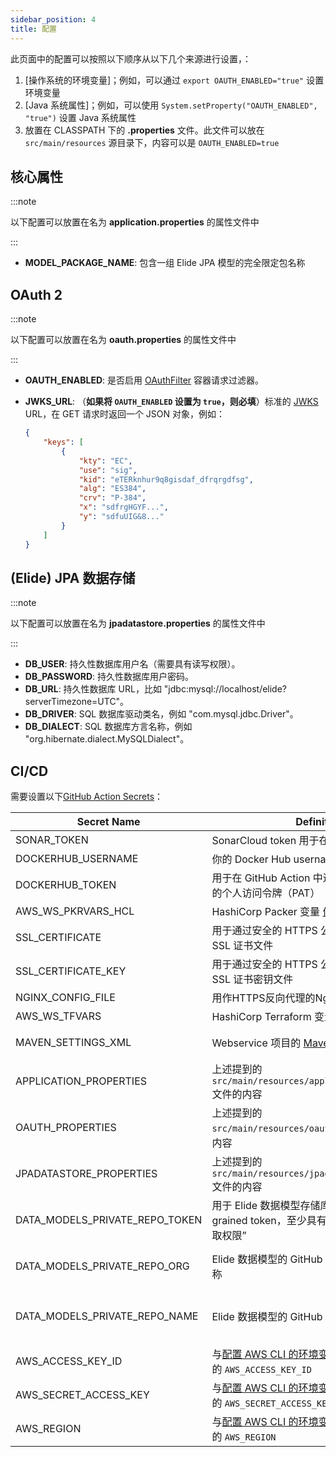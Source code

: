 ```yaml
---
sidebar_position: 4
title: 配置
---
```


[//]: # (Copyright Paion Data)

[//]: # (Licensed under the Apache License, Version 2.0 &#40;the "License"&#41;;)
[//]: # (you may not use this file except in compliance with the License.)
[//]: # (You may obtain a copy of the License at)

[//]: # (    http://www.apache.org/licenses/LICENSE-2.0)

[//]: # (Unless required by applicable law or agreed to in writing, software)
[//]: # (distributed under the License is distributed on an "AS IS" BASIS,)
[//]: # (WITHOUT WARRANTIES OR CONDITIONS OF ANY KIND, either express or implied.)
[//]: # (See the License for the specific language governing permissions and)
[//]: # (limitations under the License.)

此页面中的配置可以按照以下顺序从以下几个来源进行设置，：

1. [操作系统的环境变量]；例如，可以通过 `export OAUTH_ENABLED="true"` 设置环境变量
2. [Java 系统属性]；例如，可以使用 `System.setProperty("OAUTH_ENABLED", "true")` 设置 Java 系统属性
3. 放置在 CLASSPATH 下的 **.properties** 文件。此文件可以放在 `src/main/resources` 源目录下，内容可以是 `OAUTH_ENABLED=true`

核心属性
---------------

:::note

以下配置可以放置在名为 **application.properties** 的属性文件中

:::

- **MODEL_PACKAGE_NAME**: 包含一组 Elide JPA 模型的完全限定包名称

OAuth 2
-------

:::note

以下配置可以放置在名为 **oauth.properties** 的属性文件中

:::

- **OAUTH_ENABLED**: 是否启用 [OAuthFilter] 容器请求过滤器。
- **JWKS_URL**: （**如果将 `OAUTH_ENABLED` 设置为 `true`，则必填**）标准的 [JWKS] URL，在 GET 请求时返回一个 JSON 对象，例如：

  ```json
  {
      "keys": [
          {
              "kty": "EC",
              "use": "sig",
              "kid": "eTERknhur9q8gisdaf_dfrqrgdfsg",
              "alg": "ES384",
              "crv": "P-384",
              "x": "sdfrgHGYF...",
              "y": "sdfuUIG&8..."
          }
      ]
  }
  ```

(Elide) JPA 数据存储
---------------------

:::note

以下配置可以放置在名为 **jpadatastore.properties** 的属性文件中

:::

- **DB_USER**: 持久性数据库用户名（需要具有读写权限）。
- **DB_PASSWORD**: 持久性数据库用户密码。
- **DB_URL**: 持久性数据库 URL，比如 "jdbc:mysql://localhost/elide?serverTimezone=UTC"。
- **DB_DRIVER**: SQL 数据库驱动类名，例如 "com.mysql.jdbc.Driver"。
- **DB_DIALECT**: SQL 数据库方言名称，例如 "org.hibernate.dialect.MySQLDialect"。

CI/CD
-----

需要设置以下[GitHub Action Secrets][GitHub Action - How to set up]：

| **Secret Name**                | **Definition**                                                                                                                                                                     | **How to Get**                                                                                                                                                                                                     |
|--------------------------------|------------------------------------------------------------------------------------------------------------------------------------------------------------------------------------|--------------------------------------------------------------------------------------------------------------------------------------------------------------------------------------------------------------------|
| SONAR_TOKEN                    | SonarCloud token 用于在代码库上运行分析                                                                                                  | [SonarCloud](https://sonarcloud.io/account/security)                                                                                                                                                               |
| DOCKERHUB_USERNAME             | 你的 Docker Hub username                                                                                                                                                            | [比如这个用户的](https://hub.docker.com/u/jack20191124)                                                                                                                                                  |
| DOCKERHUB_TOKEN                | 用于在 GitHub Action 中进行 Docker CLI 认证的个人访问令牌（PAT）                                                                                    | [创建访问令牌](https://docs.docker.com/security/for-developers/access-tokens/#create-an-access-token)                                                                                                 |
| AWS_WS_PKRVARS_HCL             | HashiCorp Packer 变量 [值文件](https://qubitpi.github.io/hashicorp-packer/packer/guides/hcl/variables#from-a-file) 内容                                           | [hashicorp-aws](https://qubitpi.github.io/hashicorp-aws/docs/webservice)                                                                                                                                           |
| SSL_CERTIFICATE                | 用于通过安全的 HTTPS 公开 Web 服务 API 的 SSL 证书文件                                                                                                                         | [使用运行在 Nginx 上的 Certbot 安装免费 SSL 证书](https://qubitpi.github.io/hashicorp-aws/docs/setup#step-1---store-ssl-certificate-in-github-secrets)                                              |
| SSL_CERTIFICATE_KEY            | 用于通过安全的 HTTPS 公开 Web 服务 API 的 SSL 证书密钥文件                                                                                                                     | [使用运行在 Nginx 上的 Certbot 安装免费 SSL 证书](https://qubitpi.github.io/hashicorp-aws/docs/setup#step-1---store-ssl-certificate-in-github-secrets)                                              |
| NGINX_CONFIG_FILE              | 用作HTTPS反向代理的Nginx配置文件                                                                                                                                     | [定义 Nginx 反向代理配置文件](https://qubitpi.github.io/hashicorp-aws/docs/setup#step-3---define-nginx-reverse-proxy-config-file) |
| AWS_WS_TFVARS                  | HashiCorp Terraform 变量 [值文件](https://qubitpi.github.io/hashicorp-terraform/terraform/language/values/variables#variable-definitions-tfvars-files) 内容       | [hashicorp-aws](https://qubitpi.github.io/hashicorp-aws/docs/webservice)                                                                                                                                           |
| MAVEN_SETTINGS_XML             | Webservice 项目的 [Maven 设置文件](https://maven.apache.org/settings.html)                                                                                         | 包含[这些元标签](https://github.com/QubitPi/jersey-webservice-template/blob/jpa-elide/settings.xml.example)的 `settings.xml` 文件的确切内容                                                            |
| APPLICATION_PROPERTIES         | 上述提到的 `src/main/resources/application.properties` 文件的内容                                                                                                    | 请参阅上述的 [Core Properties](#core-properties) 部分                                                                                                                                                              |
| OAUTH_PROPERTIES               | 上述提到的 `src/main/resources/oauth.properties` 文件的内容                                                                                                          | 请参阅上述的 [Security](#security) 部分                                                                                                                                                                            |
| JPADATASTORE_PROPERTIES        | 上述提到的 `src/main/resources/jpadatastore.properties` 文件的内容                                                                                                   | 请参阅上述的 [JPA DataStore](#jpa-datastore) 部分                                                                                                                                                                  |
| DATA_MODELS_PRIVATE_REPO_TOKEN | 用于 Elide 数据模型存储库的 GitHub Fine-grained token，至少具有“对代码和元数据的读取权限”                                                | [创建 fine-grained personal access token](https://docs.github.com/en/authentication/keeping-your-account-and-data-secure/managing-your-personal-access-tokens#creating-a-fine-grained-personal-access-token) |
| DATA_MODELS_PRIVATE_REPO_ORG   | Elide 数据模型的 GitHub 存储库的组织或用户名称                                                                                                                         | 对[这个例子](https://github.com/QubitPi/jersey-webservice-template-jpa-data-models)来说，`DATA_MODELS_PRIVATE_REPO_ORG` 的值为 "QubitPi"                                                                               |
| DATA_MODELS_PRIVATE_REPO_NAME  | Elide 数据模型的 GitHub 存储库的名称                                                                                                                                  | 对[这个例子](https://github.com/QubitPi/jersey-webservice-template-jpa-data-models)来说，`DATA_MODELS_PRIVATE_REPO_NAME` 的值为 "jersey-webservice-template"                                                           |
| AWS_ACCESS_KEY_ID              | 与[配置 AWS CLI 的环境变量](https://docs.aws.amazon.com/cli/latest/userguide/cli-configure-envvars.html)中提到的完全相同的 `AWS_ACCESS_KEY_ID`     | [如何为 Amazon Keyspaces 创建和配置 AWS 凭据](https://docs.aws.amazon.com/keyspaces/latest/devguide/access.credentials.html)                                                                  |
| AWS_SECRET_ACCESS_KEY          | 与[配置 AWS CLI 的环境变量](https://docs.aws.amazon.com/cli/latest/userguide/cli-configure-envvars.html)中提到的完全相同的 `AWS_SECRET_ACCESS_KEY` | [如何为 Amazon Keyspaces 创建和配置 AWS 凭据](https://docs.aws.amazon.com/keyspaces/latest/devguide/access.credentials.html)                                                                  |
| AWS_REGION                     | 与[配置 AWS CLI 的环境变量](https://docs.aws.amazon.com/cli/latest/userguide/cli-configure-envvars.html)中提到的完全相同的 `AWS_REGION`            | [如何为 Amazon Keyspaces 创建和配置 AWS 凭据](https://docs.aws.amazon.com/keyspaces/latest/devguide/access.credentials.html)                                                                  |

[GitHub Action - How to set up]: https://docs.github.com/en/actions/security-guides/encrypted-secrets

[Java system properties]: https://docs.oracle.com/javase/tutorial/essential/environment/sysprop.html
[JWKS]: https://datatracker.ietf.org/doc/html/rfc7517

[OAuthFilter]: https://paion-data.github.io/astraios/apidocs/com/paiondata/astraios/web/filters/OAuthFilter.html
[operating system's environment variables]: https://docs.oracle.com/javase/tutorial/essential/environment/env.html
